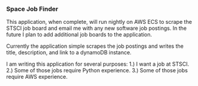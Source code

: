 ### Space Job Finder

This application, when complete, will run nightly on AWS ECS to scrape the STSCI job board and email me with any new software job postings.
In the future I plan to add additional job boards to the application.

Currently the application simple scrapes the job postings and writes the title, description, and link to a dynamoDB instance.

I am writing this application for several purposes:
1.) I want a job at STSCI.
2.) Some of those jobs require Python experience.
3.) Some of those jobs require AWS experience.